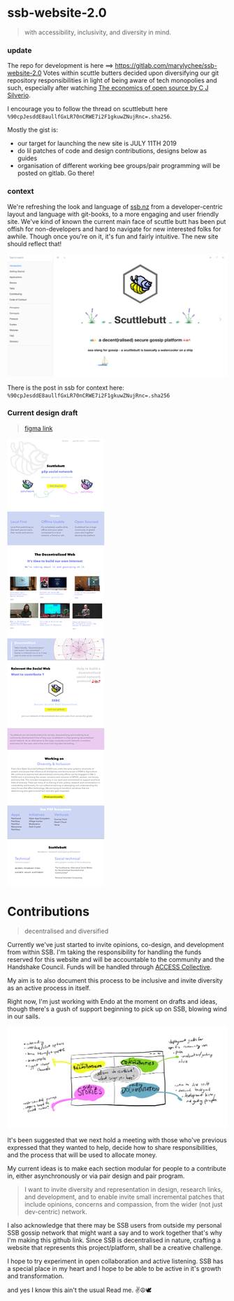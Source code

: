 # ssb-website-2.0

> with accessibility, inclusivity, and diversity in mind.

### update

The repo for development is here ==> https://gitlab.com/marylychee/ssb-website-2.0
Votes within scuttle butters decided upon diversifying our git repository responsibilities in light of being aware of tech monopolies and such, especially after watching [The economics of open source by C J Silverio](https://www.youtube.com/watch?v=MO8hZlgK5zc).

I encourage you to follow the thread on scuttlebutt here `%90cpJesddE8aullfGxLR70nCRWE7i2F1gkuwZNujRnc=.sha256`.

Mostly the gist is:

- our target for launching the new site is JULY 11TH 2019
- do lil patches of code and design contributions, designs below as guides
- organisation of different working bee groups/pair programming will be posted on gitlab. Go there! 

### context

We're refreshing the look and language of [ssb.nz](ssb.nz) from a developer-centric layout and language with git-books, to a more engaging and user friendly site. We've kind of known the current main face of scuttle butt has been put offish for non-developers and hard to navigate for new interested folks for awhile. Though once you're on it, it's fun and fairly intuitive. The new site should reflect that!

![scuttle site currently](./images/scuttlebutt_1.0.png)

There is the post in ssb for context here: `%90cpJesddE8aullfGxLR70nCRWE7i2F1gkuwZNujRnc=.sha256`

### Current design draft

> [figma link](https://www.figma.com/file/cncbZdFKTpOEbKYGPjkTczVc/scuttlebutt)

![scuttle butt website draft](./images/site_draft.png)

# Contributions

> decentralised and diversified

Currently we've just started to invite opinions, co-design, and development from within SSB. I'm taking the responsibility for handling the funds reserved for this website and will be accountable to the community and the Handshake Council. Funds will be handled through [ACCESS Collective](https://opencollective.com/access).

My aim is to also document this process to be inclusive and invite diversity as an active process in itself.

Right now, I'm just working with Endo at the moment on drafts and ideas, though there's a gush of support beginning to pick up on SSB, blowing wind in our sails.

![endo draft](./images/endo_draft.jpeg)

It's been suggested that we next hold a meeting with those who've previous expressed that they wanted to help, decide how to share responsibilities, and the process that will be used to allocate money.

My current ideas is to make each section modular for people to a contribute in, either asynchronously or via pair design and pair program.

> I want to invite diversity and representation in design, research links, and development, and to enable invite small incremental patches that include opinions, concerns and compassion, from the wider (not just dev-centric) network.

I also acknowledge that there may be SSB users from outside my personal SSB gossip network that might want a say and to work together that's why I'm making this github link. Since SSB is decentralised in nature, crafting a website that represents this project/platform, shall be a creative challenge.   

I hope to try experiment in open collaboration and active listening. SSB has a special place in my heart and I hope to be able to be active in it's growth and transformation.

and yes I know this ain't the usual Read me. ✌️☮️🕊
